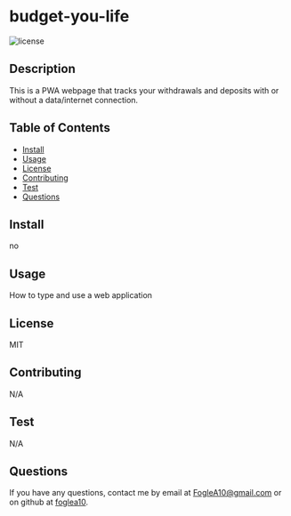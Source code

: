 # budget-you-life

![license ](https://img.shields.io/badge/License-MIT-blue.svg)

## Description 

This is a PWA webpage that tracks your withdrawals and deposits with or without a data/internet connection.

## Table of Contents
* [Install](#install)
* [Usage](#usage)
* [License](#license)
* [Contributing](#contribution)
* [Test](#test)
* [Questions](#questions)


## Install
no




## Usage

How to type and use a web application


## License

MIT


## Contributing 

N/A



## Test
N/A


## Questions
If you have any questions, contact me by email at [FogleA10@gmail.com](mailto:FogleA10@gmail.com) or on github at [foglea10](https://github.com/foglea10).